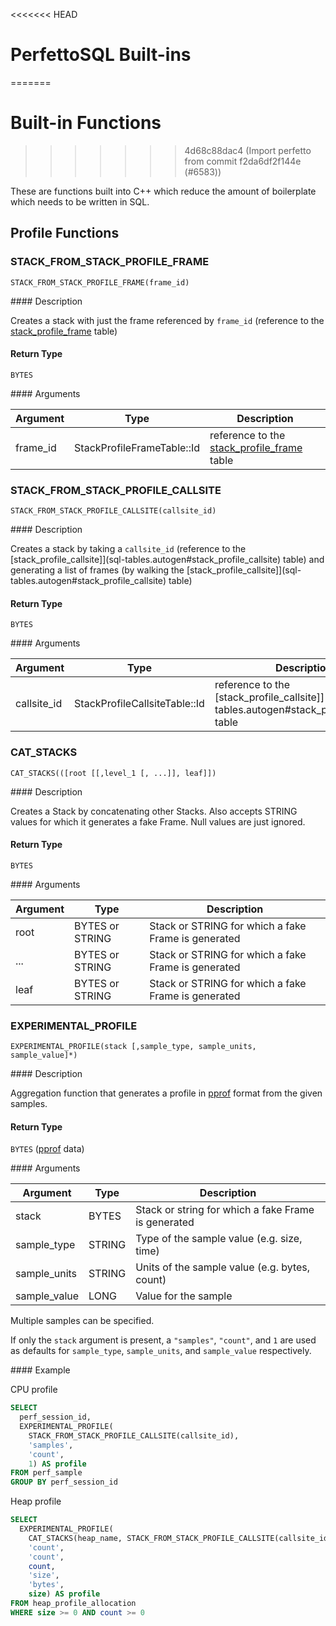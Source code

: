 <<<<<<< HEAD
# PerfettoSQL Built-ins
=======
# Built-in Functions
>>>>>>> 4d68c88dac4 (Import perfetto from commit f2da6df2f144e (#6583))

These are functions built into C++ which reduce the amount of boilerplate which
needs to be written in SQL.

## Profile Functions

### STACK_FROM_STACK_PROFILE_FRAME

`STACK_FROM_STACK_PROFILE_FRAME(frame_id)`

#### Description

Creates a stack with just the frame referenced by `frame_id` (reference to the
[stack_profile_frame](sql-tables.autogen#stack_profile_frame) table)

#### Return Type

`BYTES`

#### Arguments

Argument | Type | Description
-------- | ---- | -----------
frame_id | StackProfileFrameTable::Id | reference to the [stack_profile_frame](sql-tables.autogen#stack_profile_frame) table

### STACK_FROM_STACK_PROFILE_CALLSITE

`STACK_FROM_STACK_PROFILE_CALLSITE(callsite_id)`

#### Description

Creates a stack by taking a `callsite_id` (reference to the
[stack_profile_callsite]](sql-tables.autogen#stack_profile_callsite) table) and
generating a list of frames (by walking the
[stack_profile_callsite]](sql-tables.autogen#stack_profile_callsite) table)

#### Return Type

`BYTES`

#### Arguments

Argument | Type | Description
-------- | ---- | -----------
callsite_id | StackProfileCallsiteTable::Id | reference to the [stack_profile_callsite]](sql-tables.autogen#stack_profile_callsite) table

### CAT_STACKS

`CAT_STACKS(([root [[,level_1 [, ...]], leaf]])`

#### Description

Creates a Stack by concatenating other Stacks. Also accepts STRING values for
which it generates a fake Frame. Null values are just ignored.

#### Return Type

`BYTES`

#### Arguments

Argument | Type | Description
-------- | ---- | -----------
root | BYTES or STRING | Stack or STRING for which a fake Frame is generated
... | BYTES or STRING | Stack or STRING for which a fake Frame is generated
leaf | BYTES or STRING | Stack or STRING for which a fake Frame is generated

### EXPERIMENTAL_PROFILE

`EXPERIMENTAL_PROFILE(stack [,sample_type, sample_units, sample_value]*)`

#### Description

Aggregation function that generates a profile in
[pprof](https://github.com/google/pprof) format from the given samples.

#### Return Type

`BYTES` ([pprof](https://github.com/google/pprof) data)

#### Arguments

Argument | Type | Description
-------- | ---- | -----------
stack | BYTES | Stack or string for which a fake Frame is generated
sample_type | STRING | Type of the sample value (e.g. size, time)
sample_units | STRING | Units of the sample value (e.g. bytes, count)
sample_value | LONG | Value for the sample

Multiple samples can be specified.

If only the `stack` argument is present, a `"samples"`, `"count"`, and `1` are
used as defaults for `sample_type`, `sample_units`, and `sample_value`
 respectively.

#### Example

CPU profile

```sql
SELECT
  perf_session_id,
  EXPERIMENTAL_PROFILE(
    STACK_FROM_STACK_PROFILE_CALLSITE(callsite_id),
    'samples',
    'count',
    1) AS profile
FROM perf_sample
GROUP BY perf_session_id
```

Heap profile

```sql
SELECT
  EXPERIMENTAL_PROFILE(
    CAT_STACKS(heap_name, STACK_FROM_STACK_PROFILE_CALLSITE(callsite_id)),
    'count',
    'count',
    count,
    'size',
    'bytes',
    size) AS profile
FROM heap_profile_allocation
WHERE size >= 0 AND count >= 0
```